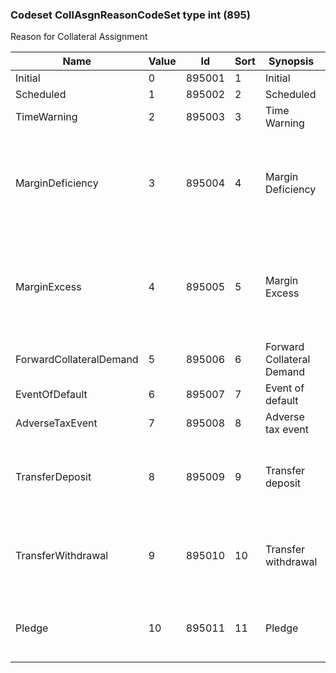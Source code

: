 ### Codeset CollAsgnReasonCodeSet type int (895)

Reason for Collateral Assignment

| Name                    | Value | Id     | Sort | Synopsis                  | Elaboration                                                                                                                               |
|-------------------------|-------|--------|------|---------------------------|-------------------------------------------------------------------------------------------------------------------------------|
| Initial                 | 0     | 895001 | 1    | Initial                   |                                                                                                                                |
| Scheduled               | 1     | 895002 | 2    | Scheduled                 |                                                                                                                                |
| TimeWarning             | 2     | 895003 | 3    | Time Warning              |                                                                                                                                |
| MarginDeficiency        | 3     | 895004 | 4    | Margin Deficiency         | In a CollateralRequest(35=AX), this indicates there is a margin deficiency. In a CollateralAssignment(35=AY), this indicates that the assignment is a deposit to meet margin deficiency. |
| MarginExcess            | 4     | 895005 | 5    | Margin Excess             | In a CollateralRequest(35=AX), this indicates there is excess margin. In a CollateralAssignment(35=AY), this indicates that the assignment is a withdrawal of the margin excess.         |
| ForwardCollateralDemand | 5     | 895006 | 6    | Forward Collateral Demand |                                                                                                                                |
| EventOfDefault          | 6     | 895007 | 7    | Event of default          |                                                                                                                                |
| AdverseTaxEvent         | 7     | 895008 | 8    | Adverse tax event         |                                                                                                                                |
| TransferDeposit         | 8     | 895009 | 9    | Transfer deposit          | Collateral deposit in which the asset is to be transferred from an undesignated holding into collateral. I.e. there is no intermediate conversion to cash.                               |
| TransferWithdrawal      | 9     | 895010 | 10   | Transfer withdrawal       | Collateral withdrawal in which the asset is to be transferred from collateral into an undesignated holding. I.e. there is no intermediate conversion to cash.                            |
| Pledge                  | 10    | 895011 | 11   | Pledge                    | The purpose of the collateral assignment is to pledge or "lock up" a value of a basket of securities, individual security or fund as collateral.                                         |

